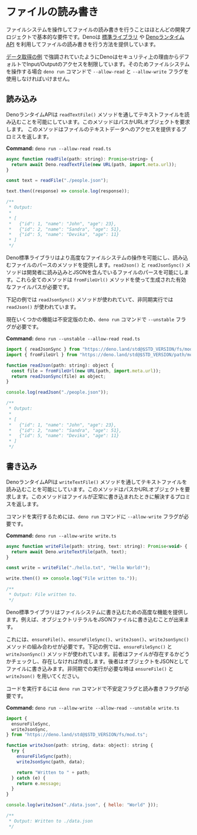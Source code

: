<!-- # Read and Write Files -->
# ファイルの読み書き

<!--
Interacting with the filesystem to read and write files is a basic requirement
of most development projects. Deno provides a number of ways to do this via the
[standard library](https://deno.land/std) and the
[Deno runtime API](https://doc.deno.land/builtin/stable).
-->
ファイルシステムを操作してファイルの読み書きを行うことはほとんどの開発プロジェクトで基本的な要件です。Denoは [標準ライブラリ](https://deno.land/std) や
[DenoランタイムAPI](https://doc.deno.land/builtin/stable) を利用してファイルの読み書きを行う方法を提供しています。

<!--
As highlighted in the [Fetch Data example](./fetch_data) Deno restricts access
to Input / Output by default for security reasons. So when interacting with the
filesystem the `--allow-read` and `--allow-write` flags must be used with the
`deno run` command.
-->
[データ取得の例](./fetch_data) で強調されていたようにDenoはセキュリティ上の理由からデフォルトでInput/Outputのアクセスを制限しています。そのためファイルシステムを操作する場合 `deno run` コマンドで `--allow-read` と `--allow-write` フラグを使用しなければいけません。

<!-- ## Read -->
## 読み込み

<!--
The Deno runtime API makes it possible to read text files via the
`readTextFile()` method, it just requires a path string or URL object. The
method returns a promise which provides access to the file's text data.
-->
DenoランタイムAPIは `readTextFile()` メソッドを通してテキストファイルを読み込むことを可能にしています。このメソッドはパスかURLオブジェクトを要求します。
このメソッドはファイルのテキストデータへのアクセスを提供するプロミスを返します。

**Command:** `deno run --allow-read read.ts`

```js
async function readFile(path: string): Promise<string> {
  return await Deno.readTextFile(new URL(path, import.meta.url));
}

const text = readFile("./people.json");

text.then((response) => console.log(response));

/**
 * Output:
 *
 * [
 *   {"id": 1, "name": "John", "age": 23},
 *   {"id": 2, "name": "Sandra", "age": 51},
 *   {"id": 5, "name": "Devika", "age": 11}
 * ]
 */
```

<!--
The Deno standard library enables more advanced interaction with the filesystem
and provides methods to read and parse files. The `readJson()` and
`readJsonSync()` methods allow developers to read and parse files containing
JSON. All these methods require is a valid file path string which can be
generated using the `fromFileUrl()` method.
-->
Deno標準ライブラリはより高度なファイルシステムの操作を可能にし、読み込むファイルのパースのメソッドを提供します。`readJson()` と `readJsonSync()` メソッドは開発者に読み込みとJSONを含んでいるファイルのパースを可能にします。これら全てのメソッドは `fromFileUrl()` メソッドを使って生成された有効なファイルパスが必要です。

<!--
In the example below the `readJsonSync()` method is used, for asynchronus
execution use the `readJson()` method.
-->
下記の例では `readJsonSync()` メソッドが使われていて、非同期実行では `readJson()` が使われています。

<!--
Currently some of this functionality is marked as unstable so the `--unstable`
flag is required along with the `deno run` command.
-->
現在いくつかの機能は不安定版のため、`deno run` コマンドで `--unstable` フラグが必要です。

**Command:** `deno run --unstable --allow-read read.ts`

```js
import { readJsonSync } from "https://deno.land/std@$STD_VERSION/fs/mod.ts";
import { fromFileUrl } from "https://deno.land/std@$STD_VERSION/path/mod.ts";

function readJson(path: string): object {
  const file = fromFileUrl(new URL(path, import.meta.url));
  return readJsonSync(file) as object;
}

console.log(readJson("./people.json"));

/**
 * Output:
 *
 * [
 *   {"id": 1, "name": "John", "age": 23},
 *   {"id": 2, "name": "Sandra", "age": 51},
 *   {"id": 5, "name": "Devika", "age": 11}
 * ]
 */
```

<!-- ## Write -->
## 書き込み

<!--
The Deno runtime API allows developers to write text to files via the
`writeTextFile()` method. It just requires a file path and text string. The
method returns a promise which resolves when the file was successfully written.
-->
DenoランタイムAPIは `writeTextFile()` メソッドを通してテキストファイルを読み込むことを可能にしています。このメソッドはパスかURLオブジェクトを要求します。このメソッドはファイルが正常に書き込まれたときに解決するプロミスを返します。

<!--
To run the command the `--allow-write` flag must be supplied to the `deno run`
command.
-->
コマンドを実行するためには、`deno run` コマンドに `--allow-write` フラグが必要です。

**Command:** `deno run --allow-write write.ts`

```js
async function writeFile(path: string, text: string): Promise<void> {
  return await Deno.writeTextFile(path, text);
}

const write = writeFile("./hello.txt", "Hello World!");

write.then(() => console.log("File written to."));

/**
 * Output: File written to.
 */
```

<!--
The Deno standard library makes available more advanced features to write to the
filesystem. For instance it is possible to write an object literal to a JSON
file.
-->
Deno標準ライブラリはファイルシステムに書き込むための高度な機能を提供します。例えば、オブジェクトリテラルをJSONファイルに書き込むことが出来ます。

<!--
This requires a combination of the `ensureFile()`, `ensureFileSync()`,
`writeJson()` and `writeJsonSync()` methods. In the example below the
`ensureFileSync()` and the `writeJsonSync()` methods are used. The former checks
for the existence of a file, and if it doesn't exist creates it. The latter
method then writes the object to the file as JSON. If asynchronus execution is
required use the `ensureFile()` and `writeJson()` methods.
-->
これには、`ensureFile()`、`ensureFileSync()`、`writeJson()`、`writeJsonSync()` メソッドの組み合わせが必要です。下記の例では、`ensureFileSync()` と `writeJsonSync()` メソッドが使われています。前者はファイルが存在するかどうかチェックし、存在しなければ作成します。後者はオブジェクトをJSONとしてファイルに書き込みます。非同期での実行が必要な時は `ensureFile()` と `writeJson()` を用いてください。

<!--
To execute the code the `deno run` command needs the unstable flag and both the
write and read flags.
-->
コードを実行するには `deno run` コマンドで不安定フラグと読み書きフラグが必要です。

**Command:** `deno run --allow-write --allow-read --unstable write.ts`

```js
import {
  ensureFileSync,
  writeJsonSync,
} from "https://deno.land/std@$STD_VERSION/fs/mod.ts";

function writeJson(path: string, data: object): string {
  try {
    ensureFileSync(path);
    writeJsonSync(path, data);

    return "Written to " + path;
  } catch (e) {
    return e.message;
  }
}

console.log(writeJson("./data.json", { hello: "World" }));

/**
 * Output: Written to ./data.json
 */
```
